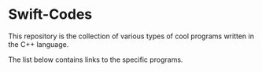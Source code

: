 # Swift-Codes
This repository is the collection of various types of cool programs written in the C++ language.

The list below contains links to the specific programs.
